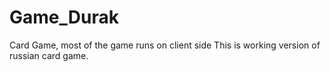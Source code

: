 # Game_Durak
Card Game, most of the game runs on client side
This is working version of russian card game.
